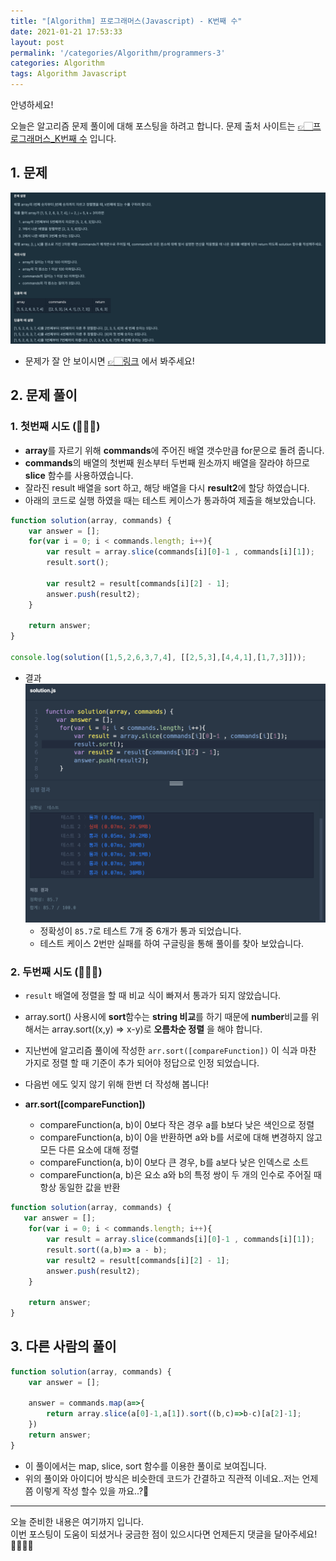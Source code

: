 ```yaml
---
title: "[Algorithm] 프로그래머스(Javascript) - K번째 수"
date: 2021-01-21 17:53:33
layout: post
permalink: '/categories/Algorithm/programmers-3'
categories: Algorithm
tags: Algorithm Javascript
---
```


안녕하세요!

오늘은 알고리즘 문제 풀이에 대해 포스팅을 하려고 합니다.
문제 출처 사이트는 [👉🏻프로그래머스_K번째 수](https://programmers.co.kr/learn/courses/30/lessons/42748) 입니다.


## 1. 문제
![programmers_5](/assets/images/algorithm/programmers/programmers_5.png)
- 문제가 잘 안 보이시면 [👉🏻링크](https://programmers.co.kr/learn/courses/30/lessons/42748) 에서 봐주세요!

## 2. 문제 풀이
### 1. 첫번째 시도 (🙅🏻‍♀️)
- **array**를 자르기 위해 **commands**에 주어진 배열 갯수만큼 for문으로 돌려 줍니다.
- **commands**의 배열의 첫번째 원소부터 두번째 원소까지 배열을 잘라야 하므로 **slice** 함수를 사용하였습니다.
- 잘라진 result 배열을 sort 하고, 해당 배열을 다시 **result2**에 할당 하였습니다.
- 아래의 코드로 실행 하였을 때는 테스트 케이스가 통과하여 제출을 해보았습니다.

```javascript
function solution(array, commands) {
    var answer = [];
    for(var i = 0; i < commands.length; i++){
        var result = array.slice(commands[i][0]-1 , commands[i][1]);
        result.sort();

        var result2 = result[commands[i][2] - 1];
        answer.push(result2);
    }

    return answer;
}

console.log(solution([1,5,2,6,3,7,4], [[2,5,3],[4,4,1],[1,7,3]]));
```

- 결과
![result_5](/assets/images/algorithm/programmers/result_5.png)
    - 정확성이 `85.7`로 테스트 7개 중 6개가 통과 되었습니다.
    - 테스트 케이스 2번만 실패를 하여 구글링을 통해 풀이를 찾아 보았습니다.
    

### 2. 두번째 시도 (🙆🏻‍♀️)
- `result` 배열에 정렬을 할 때 비교 식이 빠져서 통과가 되지 않았습니다.
- array.sort() 사용시에 **sort**함수는 **string 비교**를 하기 때문에 **number**비교를 위해서는 array.sort((x,y) => x-y)로 **오름차순 정렬** 을 해야 합니다.

- 지난번에 알고리즘 풀이에 작성한 `arr.sort([compareFunction])` 이 식과 마찬 가지로 정렬 할 때 기준이 추가 되어야 정답으로 인정 되었습니다.
- 다음번 에도 잊지 않기 위해 한번 더 작성해 봅니다!
- **arr.sort([compareFunction])**
    - compareFunction(a, b)이 0보다 작은 경우 a를 b보다 낮은 색인으로 정렬
    - compareFunction(a, b)이 0을 반환하면 a와 b를 서로에 대해 변경하지 않고 모든 다른 요소에 대해 정렬
    - compareFunction(a, b)이 0보다 큰 경우, b를 a보다 낮은 인덱스로 소트
    - compareFunction(a, b)은 요소 a와 b의 특정 쌍이 두 개의 인수로 주어질 때 항상 동일한 값을 반환

```javascript
function solution(array, commands) {
   var answer = [];
    for(var i = 0; i < commands.length; i++){
        var result = array.slice(commands[i][0]-1 , commands[i][1]);
        result.sort((a,b)=> a - b);
        var result2 = result[commands[i][2] - 1];
        answer.push(result2);
    }
   
    return answer;
}
```


## 3. 다른 사람의 풀이
```javascript
function solution(array, commands) {
    var answer = [];

    answer = commands.map(a=>{
        return array.slice(a[0]-1,a[1]).sort((b,c)=>b-c)[a[2]-1];
    })
    return answer;
}
```
- 이 풀이에서는 map, slice, sort 함수를 이용한 풀이로 보여집니다.
- 위의 풀이와 아이디어 방식은 비슷한데 코드가 간결하고 직관적 이네요..저는 언제 쯤 이렇게 작성 할수 있을 까요..?🥲


-----

오늘 준비한 내용은 여기까지 입니다.  
이번 포스팅이 도움이 되셨거나 궁금한 점이 있으시다면 언제든지 댓글을 달아주세요!🙋🏻‍♀️✨   
